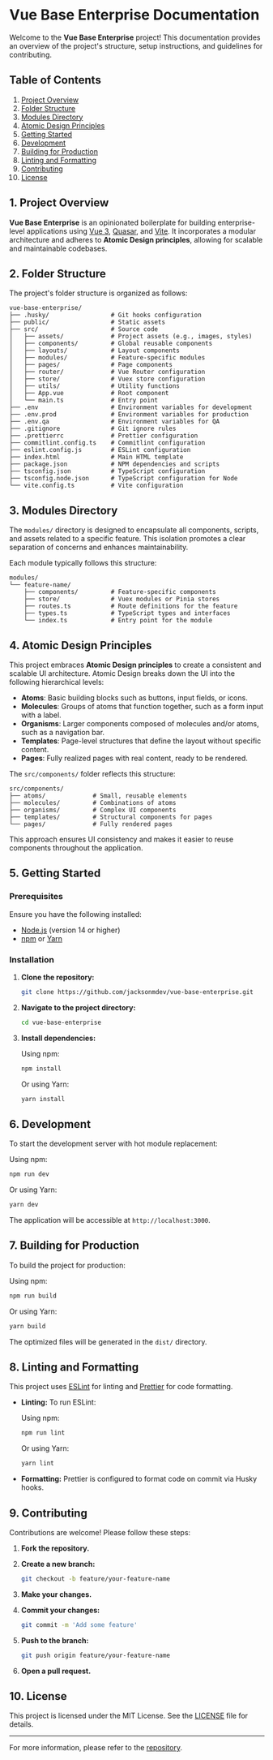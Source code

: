 
# Vue Base Enterprise Documentation

Welcome to the **Vue Base Enterprise** project! This documentation provides an overview of the project's structure, setup instructions, and guidelines for contributing.

## Table of Contents

1. [Project Overview](#project-overview)
2. [Folder Structure](#folder-structure)
3. [Modules Directory](#modules-directory)
4. [Atomic Design Principles](#atomic-design-principles)
5. [Getting Started](#getting-started)
6. [Development](#development)
7. [Building for Production](#building-for-production)
8. [Linting and Formatting](#linting-and-formatting)
9. [Contributing](#contributing)
10. [License](#license)

## 1. Project Overview

**Vue Base Enterprise** is an opinionated boilerplate for building enterprise-level applications using [Vue 3](https://vuejs.org/), [Quasar](https://quasar.dev/), and [Vite](https://vitejs.dev/). It incorporates a modular architecture and adheres to **Atomic Design principles**, allowing for scalable and maintainable codebases.

## 2. Folder Structure

The project's folder structure is organized as follows:

```plaintext
vue-base-enterprise/
├── .husky/                 # Git hooks configuration
├── public/                 # Static assets
├── src/                    # Source code
│   ├── assets/             # Project assets (e.g., images, styles)
│   ├── components/         # Global reusable components
│   ├── layouts/            # Layout components
│   ├── modules/            # Feature-specific modules
│   ├── pages/              # Page components
│   ├── router/             # Vue Router configuration
│   ├── store/              # Vuex store configuration
│   ├── utils/              # Utility functions
│   ├── App.vue             # Root component
│   └── main.ts             # Entry point
├── .env                    # Environment variables for development
├── .env.prod               # Environment variables for production
├── .env.qa                 # Environment variables for QA
├── .gitignore              # Git ignore rules
├── .prettierrc             # Prettier configuration
├── commitlint.config.ts    # Commitlint configuration
├── eslint.config.js        # ESLint configuration
├── index.html              # Main HTML template
├── package.json            # NPM dependencies and scripts
├── tsconfig.json           # TypeScript configuration
├── tsconfig.node.json      # TypeScript configuration for Node
└── vite.config.ts          # Vite configuration
```

## 3. Modules Directory

The `modules/` directory is designed to encapsulate all components, scripts, and assets related to a specific feature. This isolation promotes a clear separation of concerns and enhances maintainability.

Each module typically follows this structure:

```plaintext
modules/
└── feature-name/
    ├── components/         # Feature-specific components
    ├── store/              # Vuex modules or Pinia stores
    ├── routes.ts           # Route definitions for the feature
    ├── types.ts            # TypeScript types and interfaces
    └── index.ts            # Entry point for the module
```

## 4. Atomic Design Principles

This project embraces **Atomic Design principles** to create a consistent and scalable UI architecture. Atomic Design breaks down the UI into the following hierarchical levels:

- **Atoms**: Basic building blocks such as buttons, input fields, or icons.
- **Molecules**: Groups of atoms that function together, such as a form input with a label.
- **Organisms**: Larger components composed of molecules and/or atoms, such as a navigation bar.
- **Templates**: Page-level structures that define the layout without specific content.
- **Pages**: Fully realized pages with real content, ready to be rendered.

The `src/components/` folder reflects this structure:

```plaintext
src/components/
├── atoms/             # Small, reusable elements
├── molecules/         # Combinations of atoms
├── organisms/         # Complex UI components
├── templates/         # Structural components for pages
└── pages/             # Fully rendered pages
```

This approach ensures UI consistency and makes it easier to reuse components throughout the application.

## 5. Getting Started

### Prerequisites

Ensure you have the following installed:

- [Node.js](https://nodejs.org/) (version 14 or higher)
- [npm](https://www.npmjs.com/) or [Yarn](https://yarnpkg.com/)

### Installation

1. **Clone the repository:**

   ```bash
   git clone https://github.com/jacksonmdev/vue-base-enterprise.git
   ```

2. **Navigate to the project directory:**

   ```bash
   cd vue-base-enterprise
   ```

3. **Install dependencies:**

   Using npm:

   ```bash
   npm install
   ```

   Or using Yarn:

   ```bash
   yarn install
   ```

## 6. Development

To start the development server with hot module replacement:

Using npm:

```bash
npm run dev
```

Or using Yarn:

```bash
yarn dev
```

The application will be accessible at `http://localhost:3000`.

## 7. Building for Production

To build the project for production:

Using npm:

```bash
npm run build
```

Or using Yarn:

```bash
yarn build
```

The optimized files will be generated in the `dist/` directory.

## 8. Linting and Formatting

This project uses [ESLint](https://eslint.org/) for linting and [Prettier](https://prettier.io/) for code formatting.

- **Linting:** To run ESLint:

  Using npm:

  ```bash
  npm run lint
  ```

  Or using Yarn:

  ```bash
  yarn lint
  ```

- **Formatting:** Prettier is configured to format code on commit via Husky hooks.

## 9. Contributing

Contributions are welcome! Please follow these steps:

1. **Fork the repository.**
2. **Create a new branch:**

   ```bash
   git checkout -b feature/your-feature-name
   ```

3. **Make your changes.**
4. **Commit your changes:**

   ```bash
   git commit -m 'Add some feature'
   ```

5. **Push to the branch:**

   ```bash
   git push origin feature/your-feature-name
   ```

6. **Open a pull request.**

## 10. License

This project is licensed under the MIT License. See the [LICENSE](LICENSE) file for details.

---

For more information, please refer to the [repository](https://github.com/jacksonmdev/vue-base-enterprise).

